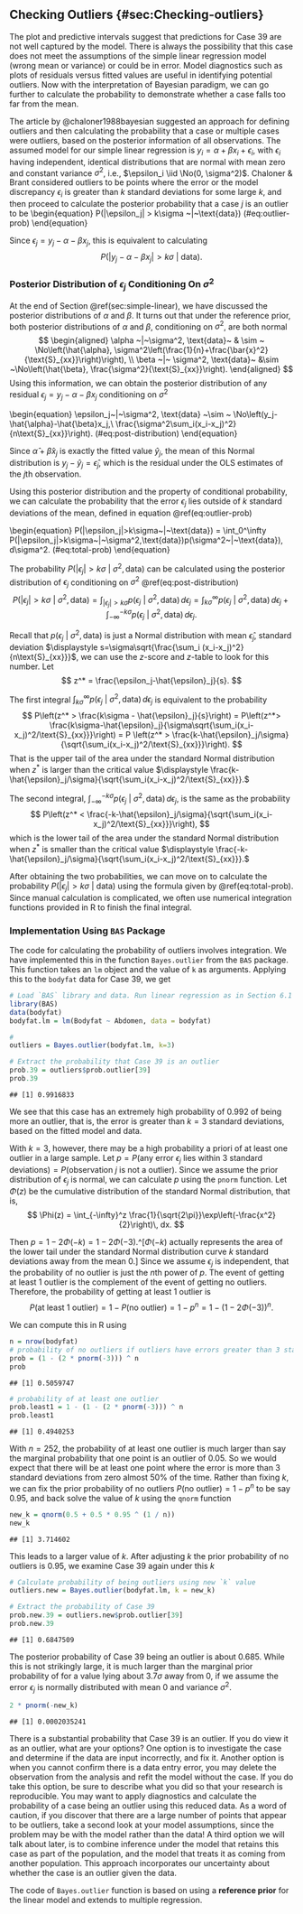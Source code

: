## Checking Outliers {#sec:Checking-outliers}

The plot and predictive intervals suggest that predictions for Case 39 are not well captured by the model. There is always the possibility that this case does not meet the assumptions of the simple linear regression model (wrong mean or variance) or could be in error. Model diagnostics such as plots of residuals versus fitted values are useful in identifying potential outliers. Now with the interpretation of Bayesian paradigm, we can go further to calculate the probability to demonstrate whether a case falls too far from the mean. 

The article by @chaloner1988bayesian suggested an approach for defining outliers and then calculating the probability that a case or multiple cases were outliers, based on the posterior information of all observations. The assumed model for our simple linear regression is $y_i=\alpha + \beta x_i+\epsilon_i$, with $\epsilon_i$ having independent, identical distributions that are normal with mean zero and constant variance $\sigma^2$, i.e., $\epsilon_i \iid \No(0, \sigma^2)$. Chaloner & Brant considered outliers to be points where the error or the model discrepancy $\epsilon_i$ is greater than $k$ standard deviations for some large $k$, and then proceed to calculate the posterior probability that a case $j$ is an outlier to be
\begin{equation} 
P(|\epsilon_j| > k\sigma ~|~\text{data})
(\#eq:outlier-prob)
\end{equation}

Since $\epsilon_j = y_j - \alpha-\beta x_j$, this is equivalent to calculating
$$ P(|y_j-\alpha-\beta x_j| > k\sigma~|~\text{data}).$$



### Posterior Distribution of $\epsilon_j$ Conditioning On $\sigma^2$

At the end of Section \@ref(sec:simple-linear), we have discussed the posterior distributions of $\alpha$ and $\beta$. It turns out that under the reference prior, both posterior distributions of $\alpha$ and $\beta$, conditioning on $\sigma^2$, are both normal
$$ 
\begin{aligned}
\alpha ~|~\sigma^2, \text{data}~ & \sim ~ \No\left(\hat{\alpha}, \sigma^2\left(\frac{1}{n}+\frac{\bar{x}^2}{\text{S}_{xx}}\right)\right), \\
\beta ~|~ \sigma^2, \text{data}~ &\sim ~\No\left(\hat{\beta}, \frac{\sigma^2}{\text{S}_{xx}}\right).
\end{aligned}
$$
Using this information, we can obtain the posterior distribution of any residual $\epsilon_j = y_j-\alpha-\beta x_j$ conditioning on $\sigma^2$

\begin{equation} 
\epsilon_j~|~\sigma^2, \text{data} ~\sim ~ \No\left(y_j-\hat{\alpha}-\hat{\beta}x_j,\ \frac{\sigma^2\sum_i(x_i-x_j)^2}{n\text{S}_{xx}}\right).
(\#eq:post-distribution)
\end{equation}

Since $\hat{\alpha}+\hat{\beta}x_j$ is exactly the fitted value $\hat{y}_j$, the mean of this Normal distribution is $y_j-\hat{y}_j=\hat{\epsilon}_j$, which is the residual under the OLS estimates of the $j$th observation.  

Using this posterior distribution and the property of conditional probability, we can calculate the probability that the error $\epsilon_j$ lies outside of $k$ standard deviations of the mean, defined in equation \@ref(eq:outlier-prob)

\begin{equation} 
P(|\epsilon_j|>k\sigma~|~\text{data}) = \int_0^\infty P(|\epsilon_j|>k\sigma~|~\sigma^2,\text{data})p(\sigma^2~|~\text{data})\, d\sigma^2.
(\#eq:total-prob)
\end{equation}

The probability $P(|\epsilon_j|>k\sigma~|~\sigma^2, \text{data})$ can be calculated using the posterior distribution of $\epsilon_j$ conditioning on $\sigma^2$ \@ref(eq:post-distribution)
$$ P(|\epsilon_j|>k\sigma~|~\sigma^2,\text{data}) = \int_{|\epsilon_j|>k\sigma}p(\epsilon_j~|~\sigma^2, \text{data})\, d\epsilon_j = \int_{k\sigma}^\infty p(\epsilon_j~|~\sigma^2, \text{data})\, d\epsilon_j+\int_{-\infty}^{-k\sigma}p(\epsilon_j~|~\sigma^2, \text{data})\, d\epsilon_j. $$

Recall that $p(\epsilon_j~|~\sigma^2, \text{data})$ is just a Normal distribution with mean $\hat{\epsilon}_j$, standard deviation $\displaystyle s=\sigma\sqrt{\frac{\sum_i (x_i-x_j)^2}{n\text{S}_{xx}}}$, we can use the $z$-score and $z$-table to look for this number. Let 
$$ z^* = \frac{\epsilon_j-\hat{\epsilon}_j}{s}. $$

The first integral $\displaystyle \int_{k\sigma}^\infty p(\epsilon_j~|~\sigma^2,\text{data})\, d\epsilon_j$ is equivalent to the probability
$$ P\left(z^* > \frac{k\sigma - \hat{\epsilon}_j}{s}\right) = P\left(z^*> \frac{k\sigma-\hat{\epsilon}_j}{\sigma\sqrt{\sum_i(x_i-x_j)^2/\text{S}_{xx}}}\right) = P \left(z^* > \frac{k-\hat{\epsilon}_j/\sigma}{\sqrt{\sum_i(x_i-x_j)^2/\text{S}_{xx}}}\right). $$
That is the upper tail of the area under the standard Normal distribution when $z^*$ is larger than the critical value $\displaystyle \frac{k-\hat{\epsilon}_j/\sigma}{\sqrt{\sum_i(x_i-x_j)^2/\text{S}_{xx}}}.$

The second integral, $\displaystyle \int_{-\infty}^{-k\sigma} p(\epsilon_j~|~\sigma^2, \text{data})\, d\epsilon_j$, is the same as the probability
$$ P\left(z^* < \frac{-k-\hat{\epsilon}_j/\sigma}{\sqrt{\sum_i(x_i-x_j)^2/\text{S}_{xx}}}\right), $$
which is the lower tail of the area under the standard Normal distribution when $z^*$ is smaller than the critical value $\displaystyle \frac{-k-\hat{\epsilon}_j/\sigma}{\sqrt{\sum_i(x_i-x_j)^2/\text{S}_{xx}}}.$

After obtaining the two probabilities, we can move on to calculate the probability $P(|\epsilon_j|>k\sigma~|~\text{data})$ using the formula given by \@ref(eq:total-prob). Since manual calculation is complicated, we often use numerical integration functions provided in R to finish the final integral.


### Implementation Using `BAS` Package

The code for calculating the probability of outliers involves integration. We have implemented this in the function `Bayes.outlier` from the `BAS` package. This function takes an `lm` object and the value of `k` as arguments. Applying this to the `bodyfat` data for Case 39, we get

```r
# Load `BAS` library and data. Run linear regression as in Section 6.1
library(BAS)
data(bodyfat)
bodyfat.lm = lm(Bodyfat ~ Abdomen, data = bodyfat)

#
outliers = Bayes.outlier(bodyfat.lm, k=3)

# Extract the probability that Case 39 is an outlier
prob.39 = outliers$prob.outlier[39]
prob.39
```

```
## [1] 0.9916833
```

We see that this case has an extremely high probability of 0.992 of being more an outlier, that is, the error is greater than $k=3$ standard deviations, based on the fitted model and data.

With $k=3$, however, there may be a high probability a priori of at least one outlier in a large sample. Let $p = P(\text{any error $\epsilon_j$ lies within 3 standard deviations}) = P(\text{observation $j$ is not a outlier})$. Since we assume the prior distribution of $\epsilon_j$ is normal, we can calculate $p$ using the `pnorm` function. Let $\Phi(z)$ be the cumulative distribution of the standard Normal distribution, that is,
$$ \Phi(z) = \int_{-\infty}^z \frac{1}{\sqrt{2\pi}}\exp\left(-\frac{x^2}{2}\right)\, dx. $$

Then $p = 1-2\Phi(-k) = 1 - 2\Phi(-3)$.^[$\Phi(-k)$ actually represents the area of the lower tail under the standard Normal distribution curve $k$ standard deviations away from the mean 0.] Since we assume $\epsilon_j$ is independent, that the probability of no outlier is just the $n$th power of $p$. The event of getting at least 1 outlier is the complement of the event of getting no outliers. Therefore, the probability of getting at least 1 outlier is
$$ P(\text{at least 1 outlier}) = 1 - P(\text{no outlier}) = 1 - p^n = 1 - (1 - 2\Phi(-3))^n.$$

We can compute this in R using


```r
n = nrow(bodyfat)
# probability of no outliers if outliers have errors greater than 3 standard deviation
prob = (1 - (2 * pnorm(-3))) ^ n
prob
```

```
## [1] 0.5059747
```

```r
# probability of at least one outlier
prob.least1 = 1 - (1 - (2 * pnorm(-3))) ^ n
prob.least1
```

```
## [1] 0.4940253
```

With $n=252$, the probability of at least one outlier is much larger than say the marginal probability that one point is an outlier of 0.05. So we would expect that there will be at least one point where the error is more than 3 standard deviations from zero almost 50% of the time. Rather than fixing $k$, we can fix the prior probability of no outliers $P(\text{no outlier}) = 1 - p^n$ to be say 0.95, and back solve the value of $k$ using the `qnorm` function


```r
new_k = qnorm(0.5 + 0.5 * 0.95 ^ (1 / n))
new_k
```

```
## [1] 3.714602
```

This leads to a larger value of $k$. After adjusting $k$ the prior probability of no outliers is 0.95, we examine Case 39 again under this $k$


```r
# Calculate probability of being outliers using new `k` value
outliers.new = Bayes.outlier(bodyfat.lm, k = new_k)

# Extract the probability of Case 39
prob.new.39 = outliers.new$prob.outlier[39]
prob.new.39
```

```
## [1] 0.6847509
```

The posterior probability of Case 39 being an outlier is about 0.685. While this is not strikingly large, it is much larger than the marginal prior probability of for a value lying about 3.7$\sigma$ away from 0, if we assume the error $\epsilon_j$ is normally distributed with mean 0 and variance $\sigma^2$.


```r
2 * pnorm(-new_k)
```

```
## [1] 0.0002035241
```


There is a substantial probability that Case 39 is an outlier. If you do view it as an outlier, what are your options? One option is to investigate the case and determine if the data are input incorrectly, and fix it. Another option is when you cannot confirm there is a data entry error, you may delete the observation from the analysis and refit the model without the case. If you do take this option, be sure to describe what you did so that your research is reproducible. You may want to apply diagnostics and calculate the probability of a case being an outlier using this reduced data. As a word of caution, if you discover that there are a large number of points that appear to be outliers, take a second look at your model assumptions, since the problem may be with the model rather than the data! A third option we will talk about later, is to combine inference under the model that retains this case as part of the population, and the model that treats it as coming from another population. This approach incorporates our uncertainty about whether the case is an outlier given the data.

The code of `Bayes.outlier` function is based on using a **reference prior** for the linear model and extends to multiple regression.

